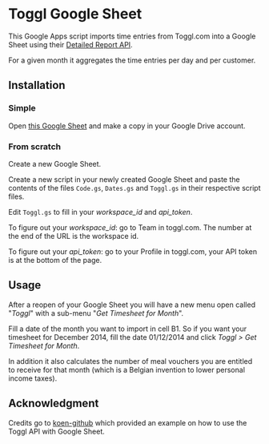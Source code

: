 # Toggl Google Sheet

This Google Apps script imports time entries from Toggl.com into a Google Sheet using their [Detailed Report API](https://github.com/toggl/toggl_api_docs/blob/master/reports/detailed.md).

For a given month it aggregates the time entries per day and per customer.

## Installation

### Simple

Open [this Google Sheet](https://docs.google.com/spreadsheets/d/1rXMdRwkMCeC2kq0yEMb54Y8SU2DUk-TFOJ0gxgBugEk/edit?usp=sharing) and make a copy in your Google Drive account.

### From scratch

Create a new Google Sheet.

Create a new script in your newly created Google Sheet and paste the contents of the files `Code.gs`, `Dates.gs` and `Toggl.gs` in their respective script files.

Edit `Toggl.gs` to fill in your *workspace_id* and *api_token*.

To figure out your *workspace_id*: go to Team in toggl.com. The number at the end of the URL is the workspace id.

To figure out your *api_token*: go to your Profile in toggl.com, your API token is at the bottom of the page.

## Usage
After a reopen of your Google Sheet you will have a new menu open called "*Toggl*" with a sub-menu "*Get Timesheet for Month*". 

Fill a date of the month you want to import in cell B1. So if you want your timesheet for December 2014, fill the date 01/12/2014 and click *Toggl > Get Timesheet for Month*.

In addition it also calculates the number of meal vouchers you are entitled to receive for that month (which is a Belgian invention to lower personal income taxes).

## Acknowledgment
Credits go to [koen-github](https://github.com/koen-github) which provided an example on how to use the Toggl API with Google Sheet.

